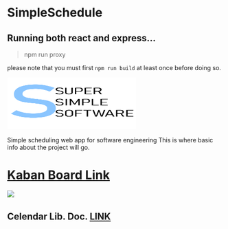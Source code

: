 # SimpleSchedule

## Running both react and express...
> npm run proxy

 please note that you must first `npm run build` at least once before doing so.

<img src="logo.png" class="center" width="300" height="120">

Simple scheduling web app for software engineering
This is where basic info about the project will go.

# <a href="https://github.com/LankeyBoard/SimpleSchedule/projects/1">Kaban Board Link</a>
<img src="https://d3tvpxjako9ywy.cloudfront.net/blog/content/uploads/2019/07/Unlock-All-Your-Team-Kan-Do-With-a-Kanban-Template-2-1491x914.jpg?av=5f90c29a1379c318be242ac001362e9d"/>

## Celendar Lib. Doc. <a href="http://jquense.github.io/react-big-calendar/examples/index.html">LINK</a>
